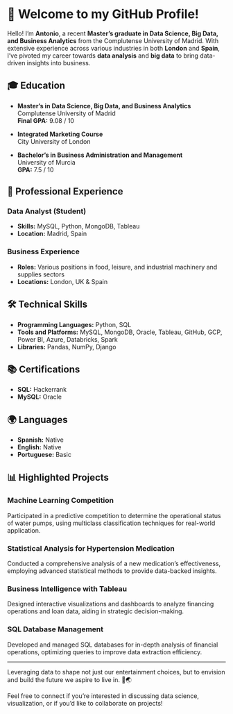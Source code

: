 # 👋 Welcome to my GitHub Profile!

Hello! I’m **Antonio**, a recent **Master’s graduate in Data Science, Big Data, and Business Analytics** from the Complutense University of Madrid. With extensive experience across various industries in both **London** and **Spain**, I’ve pivoted my career towards **data analysis** and **big data** to bring data-driven insights into business.

## 🎓 Education
- **Master’s in Data Science, Big Data, and Business Analytics**  
  Complutense University of Madrid  
  **Final GPA:** 9.08 / 10

- **Integrated Marketing Course**  
  City University of London

- **Bachelor’s in Business Administration and Management**  
  University of Murcia  
  **GPA:** 7.5 / 10

## 💼 Professional Experience
### Data Analyst (Student)
- **Skills:** MySQL, Python, MongoDB, Tableau
- **Location:** Madrid, Spain

### Business Experience
- **Roles:** Various positions in food, leisure, and industrial machinery and supplies sectors
- **Locations:** London, UK & Spain

## 🛠️ Technical Skills
- **Programming Languages:** Python, SQL
- **Tools and Platforms:** MySQL, MongoDB, Oracle, Tableau, GitHub, GCP, Power BI, Azure, Databricks, Spark
- **Libraries:** Pandas, NumPy, Django

## 📚 Certifications
- **SQL:** Hackerrank
- **MySQL:** Oracle

## 🌍 Languages
- **Spanish:** Native
- **English:** Native
- **Portuguese:** Basic

## 📊 Highlighted Projects
### Machine Learning Competition
Participated in a predictive competition to determine the operational status of water pumps, using multiclass classification techniques for real-world application.

### Statistical Analysis for Hypertension Medication
Conducted a comprehensive analysis of a new medication’s effectiveness, employing advanced statistical methods to provide data-backed insights.

### Business Intelligence with Tableau
Designed interactive visualizations and dashboards to analyze financing operations and loan data, aiding in strategic decision-making.

### SQL Database Management
Developed and managed SQL databases for in-depth analysis of financial operations, optimizing queries to improve data extraction efficiency.

---
Leveraging data to shape not just our entertainment choices, but to envision and build the future we aspire to live in. 🌟🌏

Feel free to connect if you’re interested in discussing data science, visualization, or if you’d like to collaborate on projects!
